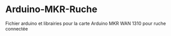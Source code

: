 # Arduino-MKR-Ruche
Fichier arduino et librairies pour la carte Arduino MKR WAN 1310 pour ruche connectée
